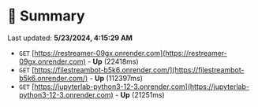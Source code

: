 # 📖 Summary
Last updated: **5/23/2024, 4:15:29 AM**

- `GET` [https://restreamer-09gx.onrender.com](https://restreamer-09gx.onrender.com) - **Up** (22418ms)
- `GET` [https://filestreambot-b5k6.onrender.com/](https://filestreambot-b5k6.onrender.com/) - **Up** (112397ms)
- `GET` [https://jupyterlab-python3-12-3.onrender.com](https://jupyterlab-python3-12-3.onrender.com) - **Up** (21251ms)

